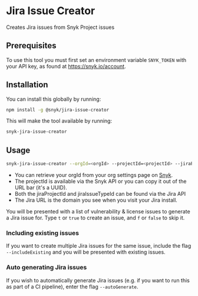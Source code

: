 # Jira Issue Creator

Creates Jira issues from Snyk Project issues

## Prerequisites

To use this tool you must first set an environment variable `SNYK_TOKEN` with
your API key, as found at https://snyk.io/account.

## Installation

You can install this globally by running:

```bash
npm install -g @snyk/jira-issue-creator
```

This will make the tool available by running:

```bash
snyk-jira-issue-creator
```

## Usage

```bash
snyk-jira-issue-creator --orgId=<orgId> --projectId=<projectId> --jiraProjectId=<jiraProjectId> --jiraIssueTypeId=<jiraIssueTypeId> --jiraUrl=https://<subdomain>.atlassian.net
```

- You can retrieve your orgId from your org settings page on [Snyk](https://snyk.io).
- The projectId is available via the Snyk API or you can copy it out of the URL bar (it's a UUID).
- Both the jiraProjectId and jiraIssueTypeId can be found via the Jira API
- The Jira URL is the domain you see when you visit your Jira install.

You will be presented with a list of vulnerability & license issues to
generate a Jira issue for. Type `t` or `true` to create an issue,
and `f` or `false` to skip it.

### Including existing issues

If you want to create multiple Jira issues for the same issue, include the flag `--includeExisting` and you will be presented with
existing issues.

### Auto generating Jira issues

If you wish to automatically generate Jira issues (e.g. if you want to run this as part of a CI pipeline), enter the flag `--autoGenerate`.
